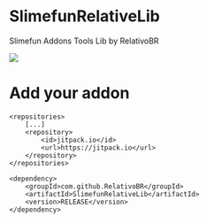 # SlimefunRelativeLib

Slimefun Addons Tools Lib by RelativoBR


[![](https://jitpack.io/v/RelativoBR/SlimefunRelativeLib.svg)](https://jitpack.io/#RelativoBR/SlimefunRelativeLib)


# Add your addon

```
<repositories>
    [...]
    <repository>
        <id>jitpack.io</id>
        <url>https://jitpack.io</url>
    </repository>
</repositories>

<dependency>
    <groupId>com.github.RelativoBR</groupId>
    <artifactId>SlimefunRelativeLib</artifactId>
    <version>RELEASE</version>
</dependency>
```

